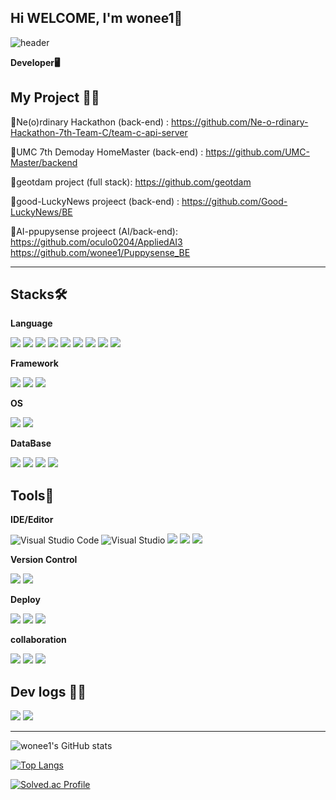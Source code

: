 ## Hi WELCOME, I'm wonee1👋
![header](https://capsule-render.vercel.app/api?type=waving&color=timeGradient&text=Welcome%20to%20wonee1's%20GitHub%20&animation=twinkling&fontSize=35&fontAlignY=40&fontAlign=70&height=250)

**Developer🖥️**



## My Project 👩‍💻

🔹Ne(o)rdinary Hackathon (back-end) : <https://github.com/Ne-o-rdinary-Hackathon-7th-Team-C/team-c-api-server>

🔹UMC 7th Demoday HomeMaster (back-end) :  <https://github.com/UMC-Master/backend>

🔹geotdam project (full stack): <https://github.com/geotdam> 

🔹good-LuckyNews projeect (back-end) : <https://github.com/Good-LuckyNews/BE>

🔹AI-ppupysense projeect (AI/back-end): <https://github.com/oculo0204/AppliedAI3> <https://github.com/wonee1/Puppysense_BE>


---


## Stacks🛠️

**Language**

<img src="https://img.shields.io/badge/Python-3766AB?style=flat-square&logo=Python&logoColor=white"/> <img src="https://img.shields.io/badge/javascript-F7DF1E?style=flat-square&logo=javascript&logoColor=white"/>
<img src="https://img.shields.io/badge/C++-00599C?style=flat-square&logo=C%2B%2B&logoColor=white"/> <img src="https://img.shields.io/badge/-C%23-000000?logo=Csharp&style=flat"/> <img src="https://img.shields.io/badge/C-A8B9CC?style=flat-square&logo=C&logoColor=white"/> <img src="https://img.shields.io/badge/java-007396?style=flat-square&logo=java&logoColor=white"/>
<img src="https://img.shields.io/badge/HTML5-E34F26?style=flat-square&logo=html5&logoColor=white"/>
<img src="https://img.shields.io/badge/CSS3-1572B6?style=flat-square&logo=css3&logoColor=white"/> 
<img src="https://img.shields.io/badge/Typescript-3178C6?style=flat-square&logo=Typescript&logoColor=white"/>

**Framework**

<img src="https://img.shields.io/badge/Node.js-339933?style=flat-square&logo=Node.js&logoColor=white"/> <img src="https://img.shields.io/badge/Express-000000?style=flat-square&logo=Express&logoColor=white"/>
<img src="https://img.shields.io/badge/Spring-6DB33F?style=flat-square&logo=Spring&logoColor=white"/>



**OS**

<img src="https://img.shields.io/badge/Linux-FCC624?style=flat-square&logo=linux&logoColor=black"/> <img src="https://img.shields.io/badge/Ubuntu-E95420?style=flat-square&logo=Ubuntu&logoColor=white"/>


**DataBase**

<img src="https://img.shields.io/badge/MySQL-4479A1?style=flat-square&logo=MySQL&logoColor=white"/> <img src="https://img.shields.io/badge/MongoDB-47A248?style=flat-square&logo=MongoDB&logoColor=white"/> <img src="https://img.shields.io/badge/Postgresql-4169E1?style=flat-square&logo=Postgresql&logoColor=white"/> <img src="https://img.shields.io/badge/ORACLE-F80000?style=flat-square&logo=oracle&logoColor=white"/>



## Tools💪

**IDE/Editor**

![Visual Studio Code](https://img.shields.io/badge/Visual%20Studio%20Code-0078d7.svg?style=for-the-badge&logo=visual-studio-code&logoColor=white) ![Visual Studio](https://img.shields.io/badge/Visual%20Studio-5C2D91.svg?style=for-the-badge&logo=visual-studio&logoColor=white) <img src="https://img.shields.io/badge/Anaconda-44A833?style=flat-square&logo=Anaconda&logoColor=white"/> <img src="https://img.shields.io/badge/intellijidea-000000?style=flat-square&logo=intellijidea&logoColor=white"/> <img src="https://img.shields.io/badge/eclipseide-2C2255?style=flat-square&logo=eclipseide&logoColor=white"/>



**Version Control**

<img src="https://img.shields.io/badge/GitHub-181717?style=flat-square&logo=GitHub&logoColor=white"/> <img src="https://img.shields.io/badge/Git-F05032?style=flat-square&logo=git&logoColor=white"/>


**Deploy**

<img src="https://img.shields.io/badge/Amazon AWS-232F3E?style=flat-square&logo=amazonaws&logoColor=white"/> <img src="https://img.shields.io/badge/Vercel-000000?style=flat-square&logo=Vercel&logoColor=white"/>
<img src="https://img.shields.io/badge/render-000000?style=flat-square&logo=render&logoColor=white"/>



**collaboration**

<img src="https://img.shields.io/badge/slack-4A154B?style=flat-square&logo=slack&logoColor=white"/> <img src="https://img.shields.io/badge/discord-5865F2?style=flat-square&logo=discord&logoColor=white"/>
<img src="https://img.shields.io/badge/notion-000000?style=flat-square&logo=notion&logoColor=white"/>


## Dev logs 👩‍💻

<img src="https://img.shields.io/badge/Tistory-000000?style=for-the-badge&logo=Tistory&logoColor=white"> <img src="https://img.shields.io/badge/Velog-20C997?style=flat-square&logo=velog&logoColor=white"/>


---



![wonee1's GitHub stats](https://github-readme-stats.vercel.app/api?username=wonee1&show_icons=true&theme=radical)


[![Top Langs](https://github-readme-stats.vercel.app/api/top-langs/?username=wonee1)](https://github.com/anuraghazra/github-readme-stats)
 

[![Solved.ac Profile](http://mazassumnida.wtf/api/v2/generate_badge?boj=akfkxkd)](https://solved.ac/akfkxkd/)  





